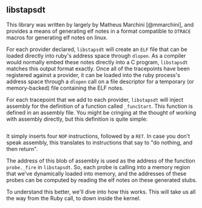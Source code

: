 ## libstapsdt

This library was written by largely by Matheus Marchini [@mmarchini], and provides a means of generating elf notes in a format compatible to `DTRACE` macros for generating elf notes on linux.

For each provider declared, `libstapsdt` will create an `ELF` file that can be loaded directly into ruby's address space through `dlopen`. As a compiler would normally embed these notes directly into a C program, `libstapsdt` matches this output format exactly. Once all of the tracepoints have been registered against a provider, it can be loaded into the ruby process's address space through a `dlopen` call on a file descriptor for a temporary (or memory-backed) file containing the ELF notes.

For each tracepoint that we add to each provider, `libstapsdt` will inject assembly for the definition of a function called `_funcStart`. This function is defined in an assembly file. You might be cringing at the thought of working with assembly directly, but this definition is quite simple:


```{.gnuassembler include=src/ruby-static-tracing/ext/ruby-static-tracing/lib/libstapsdt/src/asm/libstapsdt-x86_64.s startLine=7 endLine=12}
```

It simply inserts four `NOP` instructions, followed by a `RET`. In case you don't speak assembly, this translates to instructions that say to "do nothing, and then return".

The address of this blob of assembly is used as the address of the function `probe._fire` in `libstapsdt`. So, each probe is calling into a memory region that we've dynamically loaded into memory, and the addresses of these probes can be computed by reading the elf notes on these generated stubs.

To understand this better, we'll dive into how this works. This will take us all the way from the Ruby call, to down inside the kernel.

